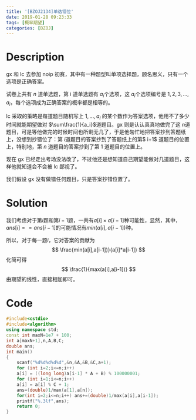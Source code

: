 ```yaml
---
title: '[BZOJ2134]单选错位'
date: 2019-01-28 09:23:33
tags: [概率期望]
categories: [BZOJ]
---
```


# Description

gx 和 lc 去参加 noip 初赛，其中有一种题型叫单项选择题，顾名思义，只有一个选项是正确答案。

试卷上共有 $n$ 道单选题，第 i 道单选题有 $a_i$个选项，这 $a_i$个选项编号是 $1,2,3,\ldots,a_i$，每个选项成为正确答案的概率都是相等的。

lc 采取的策略是每道题目随机写上 $1,...,a_i$ 的某个数作为答案选项，他用不了多少时间就能期望做对 $\sum\frac{1}{a_i}$道题目。gx 则是认认真真地做完了这 $n$道题目，可是等他做完的时候时间也所剩无几了，于是他匆忙地把答案抄到答题纸上，没想到抄错位了：第 $i$道题目的答案抄到了答题纸上的第$ i+1$ 道题目的位置上，特别地，第 $n$ 道题目的答案抄到了第 $1$ 道题目的位置上。

现在 gx 已经走出考场没法改了，不过他还是想知道自己期望能做对几道题目，这样他就知道会不会被 lc 鄙视了。

我们假设 gx 没有做错任何题目，只是答案抄错位置了。

<!--more-->

# Solution

我们考虑对于第$i$题和第$i-1$题，一共有$a[i]\times a[i-1]$种可能性，显然，其中，$ans[i]==ans[i-1]$的可能情况有$min(a[i],a[i-1])$种。

所以，对于每一题$i$，它对答案的贡献为
$$
\frac{min(a[i],a[i-1])}{a[i]*a[i-1]}
$$
化简可得
$$
\frac{1}{max(a[i],a[i-1])}
$$
由期望的线性，直接相加即可。

# Code

```c++
#include<cstdio>
#include<algorithm> 
using namespace std;
const int maxN=1e7 + 100;
int a[maxN+1],n,A,B,C;
double ans;
int main()
{
	scanf("%d%d%d%d%d",&n,&A,&B,&C,a+1);
	for (int i=2;i<=n;i++)
	a[i] = ((long long)a[i-1] * A + B) % 100000001;
	for (int i=1;i<=n;i++)
	a[i] = a[i] % C + 1;
	ans=(double)1/max(a[1],a[n]);
	for(int i=2;i<=n;i++) ans+=(double)1/max(a[i],a[i-1]);
	printf("%.3lf",ans);
	return 0;
}
```

